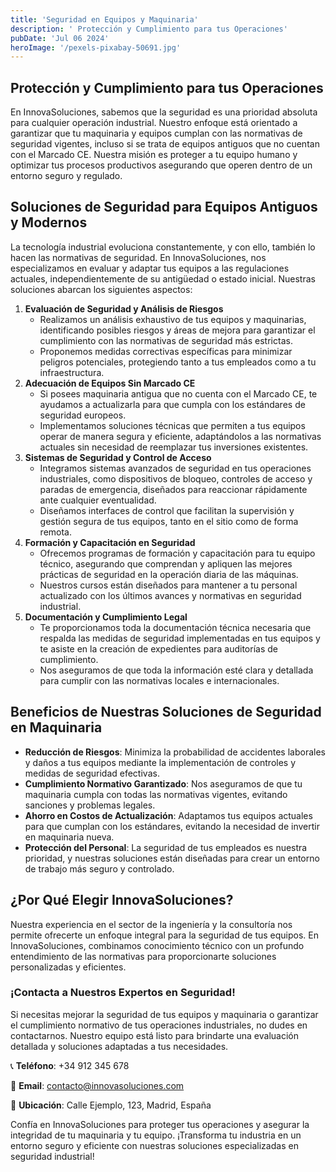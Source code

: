 ```yaml
---
title: 'Seguridad en Equipos y Maquinaria'
description: ' Protección y Cumplimiento para tus Operaciones'
pubDate: 'Jul 06 2024'
heroImage: '/pexels-pixabay-50691.jpg'
---
```

## Protección y Cumplimiento para tus Operaciones

En InnovaSoluciones, sabemos que la seguridad es una prioridad absoluta para cualquier operación industrial. Nuestro enfoque está orientado a garantizar que tu maquinaria y equipos cumplan con las normativas de seguridad vigentes, incluso si se trata de equipos antiguos que no cuentan con el Marcado CE. Nuestra misión es proteger a tu equipo humano y optimizar tus procesos productivos asegurando que operen dentro de un entorno seguro y regulado.

## Soluciones de Seguridad para Equipos Antiguos y Modernos

La tecnología industrial evoluciona constantemente, y con ello, también lo hacen las normativas de seguridad. En InnovaSoluciones, nos especializamos en evaluar y adaptar tus equipos a las regulaciones actuales, independientemente de su antigüedad o estado inicial. Nuestras soluciones abarcan los siguientes aspectos:

1. **Evaluación de Seguridad y Análisis de Riesgos**
    - Realizamos un análisis exhaustivo de tus equipos y maquinarias, identificando posibles riesgos y áreas de mejora para garantizar el cumplimiento con las normativas de seguridad más estrictas.
    - Proponemos medidas correctivas específicas para minimizar peligros potenciales, protegiendo tanto a tus empleados como a tu infraestructura.
2. **Adecuación de Equipos Sin Marcado CE**
    - Si posees maquinaria antigua que no cuenta con el Marcado CE, te ayudamos a actualizarla para que cumpla con los estándares de seguridad europeos.
    - Implementamos soluciones técnicas que permiten a tus equipos operar de manera segura y eficiente, adaptándolos a las normativas actuales sin necesidad de reemplazar tus inversiones existentes.
3. **Sistemas de Seguridad y Control de Acceso**
    - Integramos sistemas avanzados de seguridad en tus operaciones industriales, como dispositivos de bloqueo, controles de acceso y paradas de emergencia, diseñados para reaccionar rápidamente ante cualquier eventualidad.
    - Diseñamos interfaces de control que facilitan la supervisión y gestión segura de tus equipos, tanto en el sitio como de forma remota.
4. **Formación y Capacitación en Seguridad**
    - Ofrecemos programas de formación y capacitación para tu equipo técnico, asegurando que comprendan y apliquen las mejores prácticas de seguridad en la operación diaria de las máquinas.
    - Nuestros cursos están diseñados para mantener a tu personal actualizado con los últimos avances y normativas en seguridad industrial.
5. **Documentación y Cumplimiento Legal**
    - Te proporcionamos toda la documentación técnica necesaria que respalda las medidas de seguridad implementadas en tus equipos y te asiste en la creación de expedientes para auditorías de cumplimiento.
    - Nos aseguramos de que toda la información esté clara y detallada para cumplir con las normativas locales e internacionales.

## Beneficios de Nuestras Soluciones de Seguridad en Maquinaria

- **Reducción de Riesgos**: Minimiza la probabilidad de accidentes laborales y daños a tus equipos mediante la implementación de controles y medidas de seguridad efectivas.
- **Cumplimiento Normativo Garantizado**: Nos aseguramos de que tu maquinaria cumpla con todas las normativas vigentes, evitando sanciones y problemas legales.
- **Ahorro en Costos de Actualización**: Adaptamos tus equipos actuales para que cumplan con los estándares, evitando la necesidad de invertir en maquinaria nueva.
- **Protección del Personal**: La seguridad de tus empleados es nuestra prioridad, y nuestras soluciones están diseñadas para crear un entorno de trabajo más seguro y controlado.

## ¿Por Qué Elegir InnovaSoluciones?

Nuestra experiencia en el sector de la ingeniería y la consultoría nos permite ofrecerte un enfoque integral para la seguridad de tus equipos. En InnovaSoluciones, combinamos conocimiento técnico con un profundo entendimiento de las normativas para proporcionarte soluciones personalizadas y eficientes.

### ¡Contacta a Nuestros Expertos en Seguridad!

Si necesitas mejorar la seguridad de tus equipos y maquinaria o garantizar el cumplimiento normativo de tus operaciones industriales, no dudes en contactarnos. Nuestro equipo está listo para brindarte una evaluación detallada y soluciones adaptadas a tus necesidades.

📞 **Teléfono**: +34 912 345 678

📧 **Email**: [contacto@innovasoluciones.com](mailto:contacto@innovasoluciones.com)

📍 **Ubicación**: Calle Ejemplo, 123, Madrid, España

Confía en InnovaSoluciones para proteger tus operaciones y asegurar la integridad de tu maquinaria y tu equipo. ¡Transforma tu industria en un entorno seguro y eficiente con nuestras soluciones especializadas en seguridad industrial!